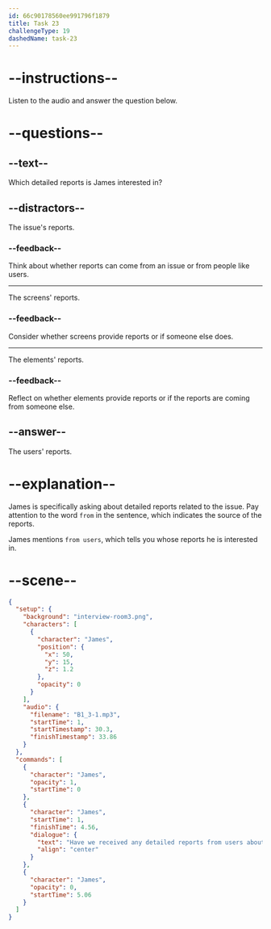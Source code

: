 ```yaml
---
id: 66c90178560ee991796f1879
title: Task 23
challengeType: 19
dashedName: task-23
---
```

<!-- (Audio) James: Have we received any detailed reports from users about this issue? -->

# --instructions--

Listen to the audio and answer the question below.

# --questions--

## --text--

Which detailed reports is James interested in?

## --distractors--

The issue's reports.

### --feedback--

Think about whether reports can come from an issue or from people like users.

---

The screens' reports.

### --feedback--

Consider whether screens provide reports or if someone else does.

---

The elements' reports.

### --feedback--

Reflect on whether elements provide reports or if the reports are coming from someone else.

## --answer--

The users' reports.

# --explanation--

James is specifically asking about detailed reports related to the issue. Pay attention to the word `from` in the sentence, which indicates the source of the reports. 

James mentions `from users`, which tells you whose reports he is interested in. 

# --scene--

```json
{
  "setup": {
    "background": "interview-room3.png",
    "characters": [
      {
        "character": "James",
        "position": {
          "x": 50,
          "y": 15,
          "z": 1.2
        },
        "opacity": 0
      }
    ],
    "audio": {
      "filename": "B1_3-1.mp3",
      "startTime": 1,
      "startTimestamp": 30.3,
      "finishTimestamp": 33.86
    }
  },
  "commands": [
    {
      "character": "James",
      "opacity": 1,
      "startTime": 0
    },
    {
      "character": "James",
      "startTime": 1,
      "finishTime": 4.56,
      "dialogue": {
        "text": "Have we received any detailed reports from users about this issue?",
        "align": "center"
      }
    },
    {
      "character": "James",
      "opacity": 0,
      "startTime": 5.06
    }
  ]
}
```

